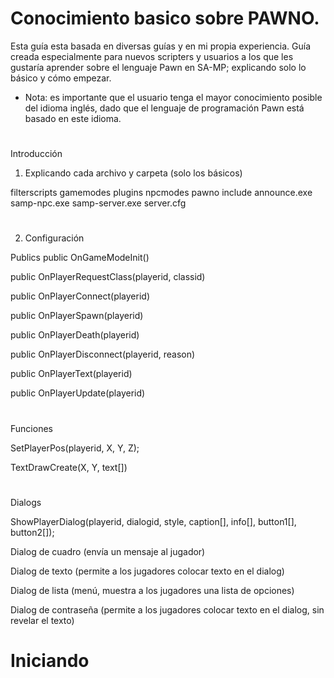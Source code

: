 # Conocimiento basico sobre PAWNO.

Esta guía esta basada en diversas guías y en mi propia experiencia. Guía creada especialmente para nuevos scripters y usuarios a los que les gustaría aprender sobre el lenguaje Pawn en SA-MP; explicando solo lo básico y cómo empezar.

* Nota: es importante que el usuario tenga el mayor conocimiento posible del idioma inglés, dado que el lenguaje de programación Pawn está basado en este idioma.
#
Introducción

1. Explicando cada archivo y carpeta (solo los básicos)

filterscripts
gamemodes
plugins
npcmodes
pawno
include
announce.exe
samp-npc.exe
samp-server.exe
server.cfg
#
2. Configuración

Publics
public OnGameModeInit()

public OnPlayerRequestClass(playerid, classid)

public OnPlayerConnect(playerid)

public OnPlayerSpawn(playerid)

public OnPlayerDeath(playerid)

public OnPlayerDisconnect(playerid, reason)

public OnPlayerText(playerid)

public OnPlayerUpdate(playerid)

#
Funciones

SetPlayerPos(playerid, X, Y, Z);

TextDrawCreate(X, Y, text[])

#
Dialogs

ShowPlayerDialog(playerid, dialogid, style, caption[], info[], button1[], button2[]);

Dialog de cuadro (envía un mensaje al jugador)

Dialog de texto (permite a los jugadores colocar texto en el dialog)

Dialog de lista (menú, muestra a los jugadores una lista de opciones)

Dialog de contraseña (permite a los jugadores colocar texto en el dialog, sin revelar el texto)
#
# Iniciando












